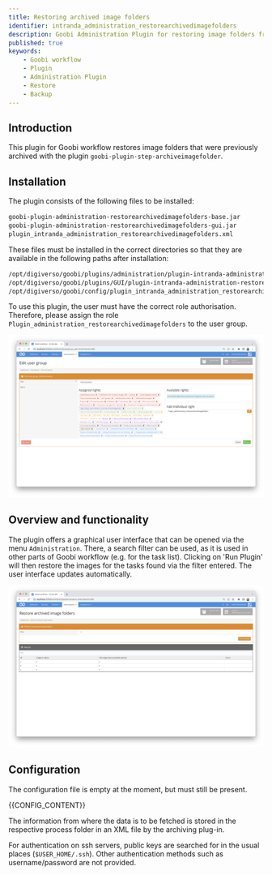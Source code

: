 ```yaml
---
title: Restoring archived image folders
identifier: intranda_administration_restorearchivedimagefolders
description: Goobi Administration Plugin for restoring image folders from external storage
published: true
keywords:
    - Goobi workflow
    - Plugin
    - Administration Plugin
    - Restore
    - Backup
---
```

## Introduction
This plugin for Goobi workflow restores image folders that were previously archived with the plugin `goobi-plugin-step-archiveimagefolder`.


## Installation
The plugin consists of the following files to be installed:

```bash
goobi-plugin-administration-restorearchivedimagefolders-base.jar
goobi-plugin-administration-restorearchivedimagefolders-gui.jar
plugin_intranda_administration_restorearchivedimagefolders.xml
```

These files must be installed in the correct directories so that they are available in the following paths after installation:

```bash
/opt/digiverso/goobi/plugins/administration/plugin-intranda-administration-restorearchivedimagefolders-base.jar
/opt/digiverso/goobi/plugins/GUI/plugin-intranda-administration-restorearchivedimagefolders-gui.jar
/opt/digiverso/goobi/config/plugin_intranda_administration_restorearchivedimagefolders.xml
```

To use this plugin, the user must have the correct role authorisation. Therefore, please assign the role `Plugin_administration_restorearchivedimagefolders` to the user group.

![Correctly assigned role for the users](screen1_en.png)


## Overview and functionality
The plugin offers a graphical user interface that can be opened via the menu `Administration`. There, a search filter can be used, as it is used in other parts of Goobi workflow (e.g. for the task list). Clicking on 'Run Plugin' will then restore the images for the tasks found via the filter entered. The user interface updates automatically.

![User interface of the plugin](screen2_en.png)


## Configuration
The configuration file is empty at the moment, but must still be present.

{{CONFIG_CONTENT}}

The information from where the data is to be fetched is stored in the respective process folder in an XML file by the archiving plug-in.

For authentication on ssh servers, public keys are searched for in the usual places (`$USER_HOME/.ssh`). Other authentication methods such as username/password are not provided.  
